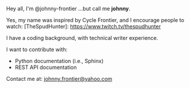 Hey all, I'm @johnny-frontier
...but call me **johnny**.

Yes, my name was inspired by Cycle Frontier, and I encourage people to watch:
[TheSpudHunter]: https://www.twitch.tv/thespudhunter

I have a coding background, with technical writer experience.

I want to contribute with:
- Python documentation (i.e., Sphinx)
- REST API documentation

Contact me at:
<johnny.frontier@yahoo.com>


